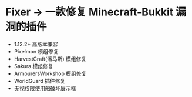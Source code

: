 # Fixer -> 一款修复 Minecraft-Bukkit 漏洞的插件
* 1.12.2+ 高版本兼容
* Pixelmon 模组修复
* HarvestCraft(潘马斯) 模组修复
* Sakura 模组修复
* ArmourersWorkshop 模组修复
* WorldGuard 插件修复
* 无视权限使用船破坏展示框